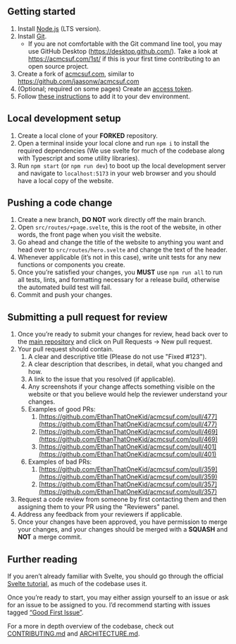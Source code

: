 ## Getting started

1. Install [Node.js](https://nodejs.org/en/) (LTS version).
1. Install [Git](https://git-scm.com/downloads).
   - If you are not comfortable with the Git command line tool, you may use GitHub Desktop (<https://desktop.github.com/>). Take a look at <https://acmcsuf.com/1st/> if this is your first time contributing to an open source project.
1. Create a fork of [acmcsuf.com](https://github.com/EthanThatOneKid/acmcsuf.com), similar to <https://github.com/jaasonw/acmcsuf.com>
1. (Optional; required on some pages) Create an [access token](https://scribehow.com/shared/Generating_a_personal_access_token__eMf0UJYaS5OcGrO_lJTpGg).
1. Follow [these instructions](https://github.com/EthanThatOneKid/acmcsuf.com/blob/main/CONTRIBUTING.md#setting-up-your-env-file) to add it to your dev environment.

## Local development setup

1. Create a local clone of your **FORKED** repository.
1. Open a terminal inside your local clone and run `npm i` to install the required dependencies (We use svelte for much of the codebase along with Typescript and some utility libraries).
1. Run `npm start` (or `npm run dev`) to boot up the local development server and navigate to `localhost:5173` in your web browser and you should have a local copy of the website.

## Pushing a code change

1. Create a new branch, **DO NOT** work directly off the main branch.
1. Open `src/routes/+page.svelte`, this is the root of the website, in other words, the front page when you visit the website.
1. Go ahead and change the title of the website to anything you want and head over to `src/routes/hero.svelte` and change the text of the header.
1. Whenever applicable (it’s not in this case), write unit tests for any new functions or components you create.
1. Once you’re satisfied your changes, you **MUST** use `npm run all` to run all tests, lints, and formatting necessary for a release build, otherwise the automated build test will fail.
1. Commit and push your changes.

## Submitting a pull request for review

1. Once you’re ready to submit your changes for review, head back over to the [main repository](https://acmcsuf.com/code) and click on Pull Requests → New pull request.
1. Your pull request should contain.
   1. A clear and descriptive title (Please do not use "Fixed #123").
   1. A clear description that describes, in detail, what you changed and how.
   1. A link to the issue that you resolved (if applicable).
   1. Any screenshots if your change affects something visible on the website or that you believe would help the reviewer understand your changes.
   1. Examples of good PRs:
      1. [https://github.com/EthanThatOneKid/acmcsuf.com/pull/477](https://github.com/EthanThatOneKid/acmcsuf.com/pull/477)
      1. [https://github.com/EthanThatOneKid/acmcsuf.com/pull/469](https://github.com/EthanThatOneKid/acmcsuf.com/pull/469)
      1. [https://github.com/EthanThatOneKid/acmcsuf.com/pull/401](https://github.com/EthanThatOneKid/acmcsuf.com/pull/401)
   1. Examples of bad PRs:
      1. [https://github.com/EthanThatOneKid/acmcsuf.com/pull/359](https://github.com/EthanThatOneKid/acmcsuf.com/pull/359)
      1. [https://github.com/EthanThatOneKid/acmcsuf.com/pull/357](https://github.com/EthanThatOneKid/acmcsuf.com/pull/357)
1. Request a code review from someone by first contacting them and then assigning them to your PR using the "Reviewers" panel.
1. Address any feedback from your reviewers if applicable.
1. Once your changes have been approved, you have permission to merge your changes, and your changes should be merged with a **SQUASH** and **NOT** a merge commit.

## Further reading

If you aren’t already familiar with Svelte, you should go through the official [Svelte tutorial](https://svelte.dev/tutorial/basics), as much of the codebase uses it.

Once you’re ready to start, you may either assign yourself to an issue or ask for an issue to be assigned to you. I’d recommend starting with issues tagged [“Good First Issue”](https://github.com/EthanThatOneKid/acmcsuf.com/issues?q=is%3Aopen+is%3Aissue+label%3A%22good+first+issue%22).

For a more in depth overview of the codebase, check out [CONTRIBUTING.md](https://github.com/EthanThatOneKid/acmcsuf.com/blob/main/CONTRIBUTING.md) and [ARCHITECTURE.md](https://github.com/EthanThatOneKid/acmcsuf.com/blob/main/ARCHITECTURE.md).
